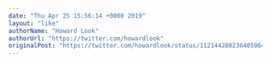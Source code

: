 ```yaml
---
date: "Thu Apr 25 15:56:14 +0000 2019"
layout: "like"
authorName: "Howard Look"
authorUrl: "https://twitter.com/howardlook"
originalPost: "https://twitter.com/howardlook/status/1121442802364059649"
---
```

